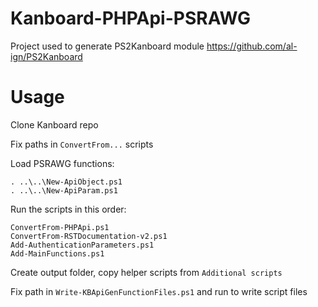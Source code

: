 # Kanboard-PHPApi-PSRAWG

Project used to generate PS2Kanboard module https://github.com/al-ign/PS2Kanboard

# Usage

Clone Kanboard repo

Fix paths in `ConvertFrom...` scripts

Load PSRAWG functions:

    . ..\..\New-ApiObject.ps1
    . ..\..\New-ApiParam.ps1

Run the scripts in this order:

    ConvertFrom-PHPApi.ps1
    ConvertFrom-RSTDocumentation-v2.ps1
    Add-AuthenticationParameters.ps1
    Add-MainFunctions.ps1

Create output folder, copy helper scripts from `Additional scripts`

Fix path in `Write-KBApiGenFunctionFiles.ps1` and run to write script files
